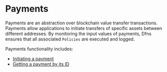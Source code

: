 # Payments

Payments are an abstraction over blockchain value transfer transactions.  Payments allow applications to initiate transfers of specific assets between different addresses.  By monitoring the input values of payments, Dfns ensures that all associated `Policies` are executed and logged.

Payments functionality includes:

* [Initiating a payment](InitiatePayment.md)
* [Getting a payment by its ID](GetPaymentById.md)
